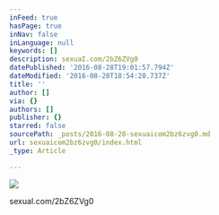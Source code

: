 ```yaml
---
inFeed: true
hasPage: true
inNav: false
inLanguage: null
keywords: []
description: sexuaI.com/2bZ6ZVg0
datePublished: '2016-08-28T19:01:57.794Z'
dateModified: '2016-08-28T18:54:20.737Z'
title: ''
author: []
via: {}
authors: []
publisher: {}
starred: false
sourcePath: _posts/2016-08-28-sexuaicom2bz6zvg0.md
url: sexuaicom2bz6zvg0/index.html
_type: Article

---
```

![](https://the-grid-user-content.s3-us-west-2.amazonaws.com/5d63d6d9-908a-4035-979a-1a822350589e.jpg)

sexuaI.com/2bZ6ZVg0